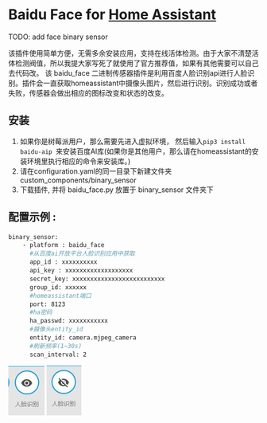 # Baidu Face for [Home Assistant](https://home-assistant.io)
TODO: add face binary sensor 



该插件使用简单方便，无需多余安装应用，支持在线活体检测。由于大家不清楚活体检测阀值，所以我提大家写死了就使用了官方推荐值，如果有其他需要可以自己去代码改。
该 baidu_face 二进制传感器插件是利用百度人脸识别api进行人脸识别。插件会一直获取homeassistant中摄像头图片，然后进行识别。识别成功或者失败，传感器会做出相应的图标改变和状态的改变。
    
## 安装
1) 如果你是树莓派用户，那么需要先进入虚拟环境， 然后输入```pip3 install baidu-aip ```来安装百度AI库(如果你是其他用户，那么请在homeassistant的安装环境里执行相应的命令来安装库。)
2) 请在configuration.yaml的同一目录下新建文件夹 custom_components/binary_sensor                              
3) 下载插件, 并将 baidu_face.py 放置于 binary_sensor 文件夹下

## 配置示例 :
```bash
binary_sensor:
    - platform : baidu_face
      #从百度ai开放平台人脸识别应用中获取
      app_id : xxxxxxxxxx
      api_key : xxxxxxxxxxxxxxxxxxx
      secret_key: xxxxxxxxxxxxxxxxxxxxxxxxxx
      group_id: xxxxxx
      #homeassistant端口
      port: 8123
      #ha密码
      ha_passwd: xxxxxxxxxxx
      #摄像头entity_id
      entity_id: camera.mjpeg_camera
      #刷新频率(1~30s)
      scan_interval: 2
```

![识别成功](https://github.com/893399065/ha-baiduface/blob/master/QQ%E6%88%AA%E5%9B%BE20180304105608.jpg)
![识别失败](https://github.com/893399065/ha-baiduface/blob/master/QQ%E6%88%AA%E5%9B%BE20180304105547.jpg)

